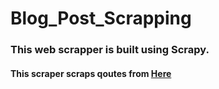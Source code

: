 # Blog_Post_Scrapping

<h3>This web scrapper is built using Scrapy.</h3>

<h4>This scraper scraps qoutes from <a href="https://blog.scrapinghub.com" target="blank">Here</a></h4>
